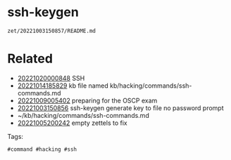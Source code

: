 # ssh-keygen

` zet/20221003150857/README.md `

# Related

- [20221020000848](/zet/20221020000848/README.md) SSH
- [20221014185829](/zet/20221014185829/README.md) kb file named kb/hacking/commands/ssh-commands.md
- [20221009005402](/zet/20221009005402/README.md) preparing for the OSCP exam
- [20221003150856](/zet/20221003150856/README.md) ssh-keygen generate key to file no password prompt
- ~/kb/hacking/commands/ssh-commands.md
- [20221005200242](/zet/20221005200242/README.md) empty zettels to fix

Tags:

    #command #hacking #ssh 
